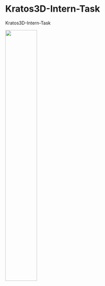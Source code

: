# Kratos3D-Intern-Task
Kratos3D-Intern-Task

<img src="![LaunchScreen](https://github.com/BeyzaZngn/Kratos3D-Intern-Task/assets/112340720/26c94bf4-faca-46fa-8bb1-480b0f82d3ea)" width="100" height="790">
